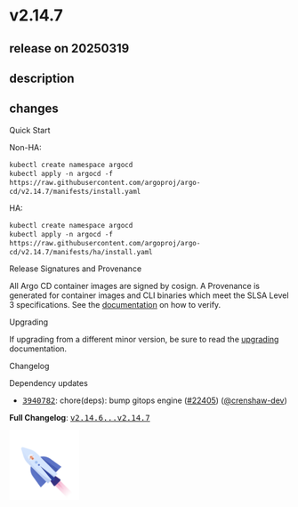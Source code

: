 # v2.14.7

## release on 20250319
## description
## changes
Quick Start

Non-HA:

    kubectl create namespace argocd
    kubectl apply -n argocd -f https://raw.githubusercontent.com/argoproj/argo-cd/v2.14.7/manifests/install.yaml

HA:

    kubectl create namespace argocd
    kubectl apply -n argocd -f https://raw.githubusercontent.com/argoproj/argo-cd/v2.14.7/manifests/ha/install.yaml

Release Signatures and Provenance

All Argo CD container images are signed by cosign. A Provenance is generated for container images and CLI binaries which meet the SLSA Level 3 specifications. See the <a href="https://argo-cd.readthedocs.io/en/stable/operator-manual/signed-release-assets" rel="nofollow">documentation</a> on how to verify.

Upgrading

If upgrading from a different minor version, be sure to read the <a href="https://argo-cd.readthedocs.io/en/stable/operator-manual/upgrading/overview/" rel="nofollow">upgrading</a> documentation.

Changelog

Dependency updates

* <a class="commit-link" data-hovercard-type="commit" data-hovercard-url="https://github.com/argoproj/argo-cd/commit/39407827d31e0a35593faef9af06464209d35d3f/hovercard" href="https://github.com/argoproj/argo-cd/commit/39407827d31e0a35593faef9af06464209d35d3f"><tt>3940782</tt></a>: chore(deps): bump gitops engine (<a class="issue-link js-issue-link" data-error-text="Failed to load title" data-id="2931920692" data-permission-text="Title is private" data-url="https://github.com/argoproj/argo-cd/issues/22405" data-hovercard-type="pull_request" data-hovercard-url="/argoproj/argo-cd/pull/22405/hovercard" href="https://github.com/argoproj/argo-cd/pull/22405">#22405</a>) (<a class="user-mention notranslate" data-hovercard-type="user" data-hovercard-url="/users/crenshaw-dev/hovercard" data-octo-click="hovercard-link-click" data-octo-dimensions="link_type:self" href="https://github.com/crenshaw-dev">@crenshaw-dev</a>)

<strong>Full Changelog</strong>: <a class="commit-link" href="https://github.com/argoproj/argo-cd/compare/v2.14.6...v2.14.7"><tt>v2.14.6...v2.14.7</tt></a>

<a href="https://argoproj.github.io/cd/" rel="nofollow"><img src="https://raw.githubusercontent.com/argoproj/argo-site/master/content/pages/cd/gitops-cd.png" width="25%" style="max-width: 100%;"></a>

